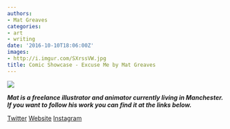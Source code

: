 ```yaml
---
authors:
- Mat Greaves
categories:
- art
- writing
date: '2016-10-10T18:06:00Z'
images:
- http://i.imgur.com/SXrssVW.jpg
title: Comic Showcase - Excuse Me by Mat Greaves
---
```

![](http://imgur.com/XnNuMOW.jpg "")

_**Mat is a freelance illustrator and animator currently living in Manchester. If you want to follow his work you can find it at the links below.**_

[Twitter](https://twitter.com/matgreaves "")
[Website](http://www.matgreaves.tumblr.com/ "")
[Instagram](https://www.instagram.com/mat_greaves/ "")